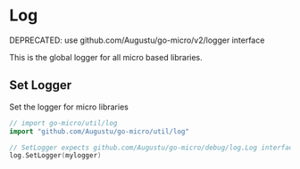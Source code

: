 # Log

DEPRECATED: use github.com/Augustu/go-micro/v2/logger interface

This is the global logger for all micro based libraries.

## Set Logger

Set the logger for micro libraries

```go
// import go-micro/util/log
import "github.com/Augustu/go-micro/util/log"

// SetLogger expects github.com/Augustu/go-micro/debug/log.Log interface
log.SetLogger(mylogger)
```

